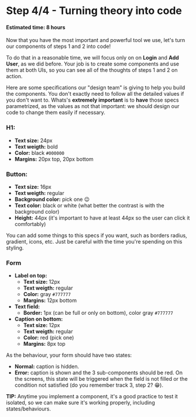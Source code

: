 # Step 4/4 - Turning theory into code
#### Estimated time: 8 hours

Now that you have the most important and powerful tool we use, let's turn our components of steps 1 and 2 into code!

To do that in a reasonable time, we will focus only on on **Login** and **Add User**, as we did before. Your job is to create some components and use them at both UIs, so you can see all of the thoughts of steps 1 and 2 on action.

Here are some specifications our "design team" is giving to help you build the components. You don't exactly need to follow all the detailed values if you don't want to. Whats's __extremely important__ is to __have__ those specs parametrized, as the values as not that important: we should design our code to change them easily if necessary.

### H1: 
+ __Text size:__ 24px
+ __Text weigth:__ bold
+ __Color:__ black `#000000`
+ __Margins:__ 20px top, 20px bottom

### Button: 
+ __Text size:__ 16px
+ __Text weigth:__ regular
+ __Background color:__ pick one 😉
+ __Text color:__ black or white (what better the contrast is with the background color)
+ __Height:__ 44px (it's important to have at least 44px so the user can click it comfortably)

You can add some things to this specs if you want, such as borders radius, gradient, icons, etc. Just be careful with the time you're spending on this styling.

### Form
+ __Label on top:__
  + __Text size:__ 12px
  + __Text weigth:__ regular
  + __Color:__ gray `#777777`
  + __Margins:__ 12px bottom
+ __Text field:__
  + __Border:__ 1px (can be full or only on bottom), color gray `#777777`
+ __Caption on bottom:__
  + __Text size:__ 12px
  + __Text weigth:__ regular
  + __Color:__ red (pick one)
  + __Margins:__ 8px top

As the behaviour, your form should have two states:

+ __Normal:__ caption is hidden.
+ __Error:__ caption is shown and the 3 sub-components should be red. On the screens, this state will be triggered when the field is not filled or the condition not satisfied (do you remember track 3, step 2? 😁).

**TIP:** Anytime you implement a component, it's a good practice to test it isolated, so we can make sure it's working properly, including states/behaviours.
